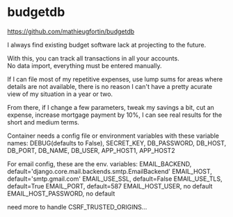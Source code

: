 # budgetdb
https://github.com/mathieugfortin/budgetdb

I always find existing budget software lack at projecting to the future.  

With this, you can track all transactions in all your accounts.  
No data import, everything must be entered manually.

If I can file most of my repetitive expenses, use lump sums for areas where details are not available, there is no reason I can't have a pretty acurate view of my situation in a year or two.

From there, if I change a few parameters, tweak my savings a bit, cut an expense, increase mortgage payment by 10%, I can see real results for the short and medium terms.

Container needs a config file or environment variables with these variable names:
DEBUG(defaults to False), SECRET_KEY, DB_PASSWORD, DB_HOST, DB_PORT, DB_NAME, DB_USER, APP_HOST1, APP_HOST2

For email config, these are the env. variables:
EMAIL_BACKEND, default='django.core.mail.backends.smtp.EmailBackend'
EMAIL_HOST, default='smtp.gmail.com'
EMAIL_USE_SSL, default=False
EMAIL_USE_TLS, default=True
EMAIL_PORT, default=587
EMAIL_HOST_USER, no default
EMAIL_HOST_PASSWORD, no default

need more to handle CSRF_TRUSTED_ORIGINS...
